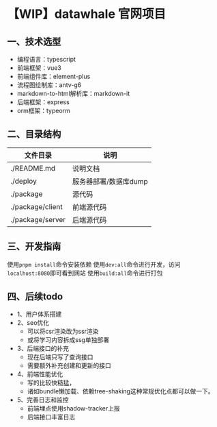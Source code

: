 # 【WIP】datawhale 官网项目

## 一、技术选型
- 编程语言：typescript
- 前端框架：vue3
- 前端组件库：element-plus
- 流程图绘制库：antv-g6
- markdown-to-html解析库：markdown-it
- 后端框架：express
- orm框架：typeorm

## 二、目录结构
|文件目录|说明|
|-|-|
|./README.md|说明文档|
|./deploy|服务器部署/数据库dump|
|./package|源代码|
|./package/client|前端源代码|
|./package/server|后端源代码|

## 三、开发指南
使用`pnpm install`命令安装依赖
使用`dev:all`命令进行开发，访问`localhost:8080`即可看到网站
使用`build:all`命令进行打包

## 四、后续todo
- 1、用户体系搭建
- 2、seo优化
  - 可以将csr渲染改为ssr渲染
  - 或将学习内容拆成ssg单独部署
- 3、后端接口的补充
  - 现在后端只写了查询接口
  - 需要额外补充创建和更新的接口
- 4、前端性能优化
  - 写的比较快糙猛，
  - 诸如bundle懒加载、依赖tree-shaking这种常规优化点都可以做一下。
- 5、完善日志和监控
  - 前端埋点使用shadow-tracker上报
  - 后端接口丰富日志